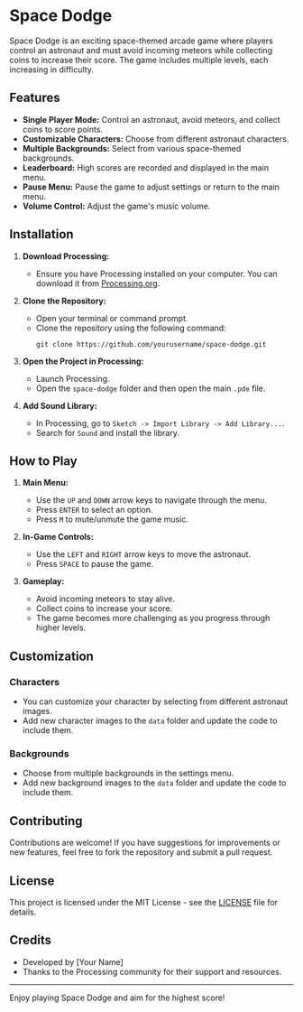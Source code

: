 # Space Dodge

Space Dodge is an exciting space-themed arcade game where players control an astronaut and must avoid incoming meteors while collecting coins to increase their score. The game includes multiple levels, each increasing in difficulty.

## Features

- **Single Player Mode:** Control an astronaut, avoid meteors, and collect coins to score points.
- **Customizable Characters:** Choose from different astronaut characters.
- **Multiple Backgrounds:** Select from various space-themed backgrounds.
- **Leaderboard:** High scores are recorded and displayed in the main menu.
- **Pause Menu:** Pause the game to adjust settings or return to the main menu.
- **Volume Control:** Adjust the game's music volume.

## Installation

1. **Download Processing:**
   - Ensure you have Processing installed on your computer. You can download it from [Processing.org](https://processing.org/download/).

2. **Clone the Repository:**
   - Open your terminal or command prompt.
   - Clone the repository using the following command:
     ```
     git clone https://github.com/yourusername/space-dodge.git
     ```

3. **Open the Project in Processing:**
   - Launch Processing.
   - Open the `space-dodge` folder and then open the main `.pde` file.

4. **Add Sound Library:**
   - In Processing, go to `Sketch -> Import Library -> Add Library...`.
   - Search for `Sound` and install the library.

## How to Play

1. **Main Menu:**
   - Use the `UP` and `DOWN` arrow keys to navigate through the menu.
   - Press `ENTER` to select an option.
   - Press `M` to mute/unmute the game music.

2. **In-Game Controls:**
   - Use the `LEFT` and `RIGHT` arrow keys to move the astronaut.
   - Press `SPACE` to pause the game.

3. **Gameplay:**
   - Avoid incoming meteors to stay alive.
   - Collect coins to increase your score.
   - The game becomes more challenging as you progress through higher levels.

## Customization

### Characters

- You can customize your character by selecting from different astronaut images.
- Add new character images to the `data` folder and update the code to include them.

### Backgrounds

- Choose from multiple backgrounds in the settings menu.
- Add new background images to the `data` folder and update the code to include them.

## Contributing

Contributions are welcome! If you have suggestions for improvements or new features, feel free to fork the repository and submit a pull request.

## License

This project is licensed under the MIT License - see the [LICENSE](LICENSE) file for details.

## Credits

- Developed by [Your Name]
- Thanks to the Processing community for their support and resources.

---

Enjoy playing Space Dodge and aim for the highest score!

